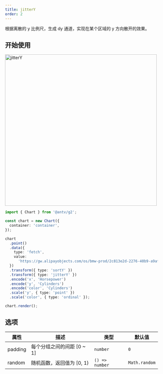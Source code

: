 ```yaml
---
title: jitterY
order: 2
---
```


根据离散的 y 比例尺，生成 dy 通道，实现在某个区域的 y 方向散开的效果。

## 开始使用

<img alt="jitterY" src="https://mdn.alipayobjects.com/huamei_qa8qxu/afts/img/A*8JbhTLgg5ucAAAAAAAAAAAAADmJ7AQ/original" width="500" />

```ts
import { Chart } from '@antv/g2';

const chart = new Chart({
  container: 'container',
});

chart
  .point()
  .data({
    type: 'fetch',
    value:
      'https://gw.alipayobjects.com/os/bmw-prod/2c813e2d-2276-40b9-a9af-cf0a0fb7e942.csv',
  })
  .transform({ type: 'sortY' })
  .transform({ type: 'jitterY' })
  .encode('x', 'Horsepower')
  .encode('y', 'Cylinders')
  .encode('color', 'Cylinders')
  .scale('y', { type: 'point' })
  .scale('color', { type: 'ordinal' });

chart.render();
```

## 选项

| 属性               | 描述                                           | 类型                 | 默认值                 |
|-------------------|------------------------------------------------|---------------------|-----------------------|
| padding           | 每个分组之间的间距 [0 ~ 1]                        | `number`            | `0`                   |  
| random            | 随机函数，返回值为 [0, 1)                         | `() => number`      | `Math.random`         |
